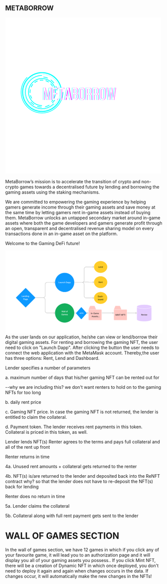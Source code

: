 ## METABORROW
![Screenshot](MetaBorrow.png)

MetaBorrow’s mission is to accelerate the transition of crypto and non-crypto games towards a decentralised future by lending and borrowing the gaming assets using the staking mechanisms.

We are committed to empowering the gaming experience by helping gamers generate income through their gaming assets and save money at the same time by letting gamers rent in-game assets instead of buying them. 
MetaBorrow unlocks an untapped secondary market around in-game assets where both the game developers and gamers generate profit through an open, transparent and decentralised revenue sharing model on every transactions done in an in-game asset on the platform.

Welcome to the Gaming DeFi future!

![Screenshot](METABORROW_FLOW.png)
As the user lands on our application, he/she can view or lend/borrow their digital gaming assets. For renting and borrowing the gaming NFT, the user need to click on "Launch Dapp". After clicking the button the user needs to connect the web application with the MetaMask account. Thereby,the user has three options: Rent, Lend and Dashboard.

Lender specifies a number of parameters

a. maximum number of days that his/her gaming NFT can be rented out for 

--why we are including this? we don't want renters to hold on to the gaming NFTs for too long

b. daily rent price

c. Gaming NFT price. In case the gaming NFT is not returned, the lender is entitled to claim the collateral.

d. Payment token. The lender receives rent payments in this token. Collateral is priced in this token, as well.


Lender lends NFT(s)
Renter agrees to the terms and pays full collateral and all of the rent up front

Renter returns in time

4a. Unused rent amounts + collateral gets returned to the renter

4b. NFT(s) is/are returned to the lender and deposited back into the ReNFT contract why? so that the lender does not have to re-deposit the NFT(s) back for lending

Renter does no return in time

5a. Lender claims the collateral

5b. Collateral along with full rent payment gets sent to the lender



# WALL OF GAMES SECTION
In the wall of games section, we have 12 games in which if you click any of your favourite game, it will lead you to an authorization page and it will display you all of your gaming assets you possess.. If you click Mint NFT, there will be a creation of Dynamic NFT in which once deployed, you don't need to deploy it again and again when changes occurs in the data. If changes occur, it will automatically make the new changes in the NFTs!



